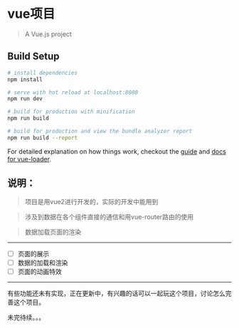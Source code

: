 # vue项目

> A Vue.js project

## Build Setup

``` bash
# install dependencies
npm install

# serve with hot reload at localhost:8080
npm run dev

# build for production with minification
npm run build

# build for production and view the bundle analyzer report
npm run build --report
```

For detailed explanation on how things work, checkout the [guide](http://vuejs-templates.github.io/webpack/) and [docs for vue-loader](http://vuejs.github.io/vue-loader).

## 说明：

> 项目是用vue2进行开发的，实际的开发中能用到

> 涉及到数据在各个组件直接的通信和用vue-router路由的使用

> 数据加载页面的渲染


---
- [ ] 页面的展示
- [ ] 数据的加载和渲染
- [ ] 页面的动画特效
---

有些功能还未有实现，正在更新中，有兴趣的话可以一起玩这个项目，讨论怎么完善这个项目。

未完待续。。。


